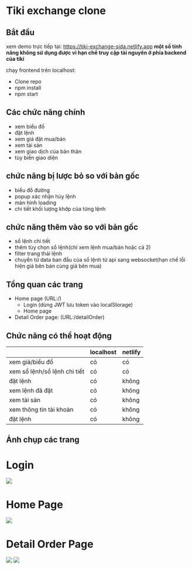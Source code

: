 # Tiki exchange clone
## Bắt đầu 
xem demo trực tiếp tại: https://tiki-exchange-sida.netlify.app
**một số tính năng không sử dụng được vì hạn chế truy cập tài nguyên ở phía backend của tiki**

chạy frontend trên localhost:
- Clone repo 
- npm install 
- npm start

## Các chức năng chính
- xem biểu đồ
- đặt lệnh
- xem giá đặt mua/bán 
- xem tài sản 
- xem giao dịch của bản thân
- tùy biến giao diện

## chức năng bị lược bỏ so với bản gốc
- biểu đồ đường 
- popup xác nhận hủy lệnh
- màn hình loading
- chi tiết khối lượng khớp của từng lệnh
## chức năng thêm vào so với bản gốc 
- sổ lệnh chi tiết 
- thêm tùy chọn sổ lệnh(chỉ xem lệnh mua/bán hoặc cả 2)
- filter trang thái lệnh 
- chuyển từ data ban đầu của sổ lệnh từ api sang websocket(hạn chế lỗi hiện giá bên bán cùng giá bên mua)
## Tổng quan các trang
- Home page (URL:/)
    - Login (dùng JWT lưu token vào localStorage)
    - Home page 
- Detail Order page: (URL:/detailOrder)
## Chức năng có thể hoạt động 
|  | localhost | netlify |
|--------------|-------|------|
| xem giá/biểu đồ | có | có | 
| xem sổ lệnh/sổ lệnh chi tiết | có | có |
| đặt lệnh | có | không |
| xem lệnh đã đặt | có | không |
| xem tài sản | có | không |
| xem thông tin tài khoản | có | không |
| đặt lệnh | có | không |

## Ảnh chụp các trang
# Login 
<img src="https://imgur.com/TKFVJOy">

# Home Page
<img src="https://imgur.com/FERDLPQ">

# Detail Order Page
<img src="https://imgur.com/OZ5Lq7z">
<img src="https://imgur.com/5i49ziJ">

